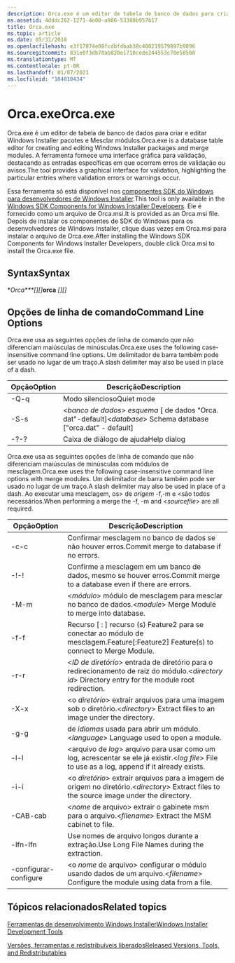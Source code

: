 ```yaml
---
description: Orca.exe é um editor de tabela de banco de dados para criar e editar Windows Installer pacotes e Mesclar módulos.
ms.assetid: 4dddc262-1271-4e00-a986-53380b957b17
title: Orca.exe
ms.topic: article
ms.date: 05/31/2018
ms.openlocfilehash: e3f17874e08fcdbfdbab38c480219579897b9896
ms.sourcegitcommit: 831e8f3db78ab820e1710cede244553c70e50500
ms.translationtype: MT
ms.contentlocale: pt-BR
ms.lasthandoff: 01/07/2021
ms.locfileid: "104010434"
---
```

# <a name="orcaexe"></a><span data-ttu-id="98e0c-103">Orca.exe</span><span class="sxs-lookup"><span data-stu-id="98e0c-103">Orca.exe</span></span>

<span data-ttu-id="98e0c-104">Orca.exe é um editor de tabela de banco de dados para criar e editar Windows Installer pacotes e Mesclar módulos.</span><span class="sxs-lookup"><span data-stu-id="98e0c-104">Orca.exe is a database table editor for creating and editing Windows Installer packages and merge modules.</span></span> <span data-ttu-id="98e0c-105">A ferramenta fornece uma interface gráfica para validação, destacando as entradas específicas em que ocorrem erros de validação ou avisos.</span><span class="sxs-lookup"><span data-stu-id="98e0c-105">The tool provides a graphical interface for validation, highlighting the particular entries where validation errors or warnings occur.</span></span>

<span data-ttu-id="98e0c-106">Essa ferramenta só está disponível nos [componentes SDK do Windows para desenvolvedores de Windows Installer](platform-sdk-components-for-windows-installer-developers.md).</span><span class="sxs-lookup"><span data-stu-id="98e0c-106">This tool is only available in the [Windows SDK Components for Windows Installer Developers](platform-sdk-components-for-windows-installer-developers.md).</span></span> <span data-ttu-id="98e0c-107">Ele é fornecido como um arquivo de Orca.msi.</span><span class="sxs-lookup"><span data-stu-id="98e0c-107">It is provided as an Orca.msi file.</span></span> <span data-ttu-id="98e0c-108">Depois de instalar os componentes de SDK do Windows para os desenvolvedores de Windows Installer, clique duas vezes em Orca.msi para instalar o arquivo de Orca.exe.</span><span class="sxs-lookup"><span data-stu-id="98e0c-108">After installing the Windows SDK Components for Windows Installer Developers, double click Orca.msi to install the Orca.exe file.</span></span>

## <a name="syntax"></a><span data-ttu-id="98e0c-109">Syntax</span><span class="sxs-lookup"><span data-stu-id="98e0c-109">Syntax</span></span>

<span data-ttu-id="98e0c-110">\**Orca\*\*\*\[<options>\]\[<source file>\]*</span><span class="sxs-lookup"><span data-stu-id="98e0c-110">**orca** *\[<options>\]\[<source file>\]*</span></span>

## <a name="command-line-options"></a><span data-ttu-id="98e0c-111">Opções de linha de comando</span><span class="sxs-lookup"><span data-stu-id="98e0c-111">Command Line Options</span></span>

<span data-ttu-id="98e0c-112">Orca.exe usa as seguintes opções de linha de comando que não diferenciam maiúsculas de minúsculas.</span><span class="sxs-lookup"><span data-stu-id="98e0c-112">Orca.exe uses the following case-insensitive command line options.</span></span> <span data-ttu-id="98e0c-113">Um delimitador de barra também pode ser usado no lugar de um traço.</span><span class="sxs-lookup"><span data-stu-id="98e0c-113">A slash delimiter may also be used in place of a dash.</span></span>



| <span data-ttu-id="98e0c-114">Opção</span><span class="sxs-lookup"><span data-stu-id="98e0c-114">Option</span></span> | <span data-ttu-id="98e0c-115">Descrição</span><span class="sxs-lookup"><span data-stu-id="98e0c-115">Description</span></span>                                                 |
|--------|-------------------------------------------------------------|
| <span data-ttu-id="98e0c-116">-Q</span><span class="sxs-lookup"><span data-stu-id="98e0c-116">-q</span></span>     | <span data-ttu-id="98e0c-117">Modo silencioso</span><span class="sxs-lookup"><span data-stu-id="98e0c-117">Quiet mode</span></span>                                                  |
| <span data-ttu-id="98e0c-118">-S</span><span class="sxs-lookup"><span data-stu-id="98e0c-118">-s</span></span>     | <span data-ttu-id="98e0c-119"><*banco de dados> esquema* \[ de dados "Orca. dat"-default\]</span><span class="sxs-lookup"><span data-stu-id="98e0c-119"><*database*> Schema database \["orca.dat" - default\]</span></span> |
| <span data-ttu-id="98e0c-120">-?</span><span class="sxs-lookup"><span data-stu-id="98e0c-120">-?</span></span>     | <span data-ttu-id="98e0c-121">Caixa de diálogo de ajuda</span><span class="sxs-lookup"><span data-stu-id="98e0c-121">Help dialog</span></span>                                                 |



 

<span data-ttu-id="98e0c-122">Orca.exe usa as seguintes opções de linha de comando que não diferenciam maiúsculas de minúsculas com módulos de mesclagem.</span><span class="sxs-lookup"><span data-stu-id="98e0c-122">Orca.exe uses the following case-insensitive command line options with merge modules.</span></span> <span data-ttu-id="98e0c-123">Um delimitador de barra também pode ser usado no lugar de um traço.</span><span class="sxs-lookup"><span data-stu-id="98e0c-123">A slash delimiter may also be used in place of a dash.</span></span> <span data-ttu-id="98e0c-124">Ao executar uma mesclagem, os> de *origem* -f,-m e <são todos necessários.</span><span class="sxs-lookup"><span data-stu-id="98e0c-124">When performing a merge the -f, -m and <*sourcefile*> are all required.</span></span>



| <span data-ttu-id="98e0c-125">Opção</span><span class="sxs-lookup"><span data-stu-id="98e0c-125">Option</span></span>     | <span data-ttu-id="98e0c-126">Descrição</span><span class="sxs-lookup"><span data-stu-id="98e0c-126">Description</span></span>                                                                |
|------------|----------------------------------------------------------------------------|
| <span data-ttu-id="98e0c-127">-c</span><span class="sxs-lookup"><span data-stu-id="98e0c-127">-c</span></span>         | <span data-ttu-id="98e0c-128">Confirmar mesclagem no banco de dados se não houver erros.</span><span class="sxs-lookup"><span data-stu-id="98e0c-128">Commit merge to database if no errors.</span></span>                                     |
| <span data-ttu-id="98e0c-129">-!</span><span class="sxs-lookup"><span data-stu-id="98e0c-129">-!</span></span>         | <span data-ttu-id="98e0c-130">Confirme a mesclagem em um banco de dados, mesmo se houver erros.</span><span class="sxs-lookup"><span data-stu-id="98e0c-130">Commit merge to a database even if there are errors.</span></span>                       |
| <span data-ttu-id="98e0c-131">-M</span><span class="sxs-lookup"><span data-stu-id="98e0c-131">-m</span></span>         | <span data-ttu-id="98e0c-132"><*módulo*> módulo de mesclagem para mesclar no banco de dados.</span><span class="sxs-lookup"><span data-stu-id="98e0c-132"><*module*> Merge Module to merge into database.</span></span>                      |
| <span data-ttu-id="98e0c-133">-f</span><span class="sxs-lookup"><span data-stu-id="98e0c-133">-f</span></span>         | <span data-ttu-id="98e0c-134">Recurso \[ : \] recurso (s) Feature2 para se conectar ao módulo de mesclagem.</span><span class="sxs-lookup"><span data-stu-id="98e0c-134">Feature\[:Feature2\] Feature(s) to connect to Merge Module.</span></span>                |
| <span data-ttu-id="98e0c-135">-r</span><span class="sxs-lookup"><span data-stu-id="98e0c-135">-r</span></span>         | <span data-ttu-id="98e0c-136"><*ID de diretório*> entrada de diretório para o redirecionamento de raiz do módulo.</span><span class="sxs-lookup"><span data-stu-id="98e0c-136"><*directory id*> Directory entry for the module root redirection.</span></span>    |
| <span data-ttu-id="98e0c-137">-X</span><span class="sxs-lookup"><span data-stu-id="98e0c-137">-x</span></span>         | <span data-ttu-id="98e0c-138"><o *diretório*> extrair arquivos para uma imagem sob o diretório.</span><span class="sxs-lookup"><span data-stu-id="98e0c-138"><*directory*> Extract files to an image under the directory.</span></span>         |
| <span data-ttu-id="98e0c-139">-g</span><span class="sxs-lookup"><span data-stu-id="98e0c-139">-g</span></span>         | <span data-ttu-id="98e0c-140"><linguagem de> de *idiomas* usada para abrir um módulo.</span><span class="sxs-lookup"><span data-stu-id="98e0c-140"><*language*> Language used to open a module.</span></span>                         |
| <span data-ttu-id="98e0c-141">-l</span><span class="sxs-lookup"><span data-stu-id="98e0c-141">-l</span></span>         | <span data-ttu-id="98e0c-142"><arquivo de *log*> arquivo para usar como um log, acrescentar se ele já existir.</span><span class="sxs-lookup"><span data-stu-id="98e0c-142"><*log file*> File to use as a log, append if it already exists.</span></span>      |
| <span data-ttu-id="98e0c-143">-i</span><span class="sxs-lookup"><span data-stu-id="98e0c-143">-i</span></span>         | <span data-ttu-id="98e0c-144"><o *diretório*> extrair arquivos para a imagem de origem no diretório.</span><span class="sxs-lookup"><span data-stu-id="98e0c-144"><*directory*> Extract files to the source image under the directory.</span></span> |
| <span data-ttu-id="98e0c-145">-CAB</span><span class="sxs-lookup"><span data-stu-id="98e0c-145">-cab</span></span>       | <span data-ttu-id="98e0c-146"><*nome* de arquivo> extrair o gabinete msm para o arquivo.</span><span class="sxs-lookup"><span data-stu-id="98e0c-146"><*filename*> Extract the MSM cabinet to file.</span></span>                        |
| <span data-ttu-id="98e0c-147">-lfn</span><span class="sxs-lookup"><span data-stu-id="98e0c-147">-lfn</span></span>       | <span data-ttu-id="98e0c-148">Use nomes de arquivo longos durante a extração.</span><span class="sxs-lookup"><span data-stu-id="98e0c-148">Use Long File Names during the extraction.</span></span>                                 |
| <span data-ttu-id="98e0c-149">-configurar</span><span class="sxs-lookup"><span data-stu-id="98e0c-149">-configure</span></span> | <span data-ttu-id="98e0c-150"><o *nome* de arquivo> configurar o módulo usando dados de um arquivo.</span><span class="sxs-lookup"><span data-stu-id="98e0c-150"><*filename*> Configure the module using data from a file.</span></span>            |



 

## <a name="related-topics"></a><span data-ttu-id="98e0c-151">Tópicos relacionados</span><span class="sxs-lookup"><span data-stu-id="98e0c-151">Related topics</span></span>

<dl> <dt>

[<span data-ttu-id="98e0c-152">Ferramentas de desenvolvimento Windows Installer</span><span class="sxs-lookup"><span data-stu-id="98e0c-152">Windows Installer Development Tools</span></span>](windows-installer-development-tools.md)
</dt> <dt>

[<span data-ttu-id="98e0c-153">Versões, ferramentas e redistribuíveis liberados</span><span class="sxs-lookup"><span data-stu-id="98e0c-153">Released Versions, Tools, and Redistributables</span></span>](released-versions-tools-and-redistributables.md)
</dt> </dl>

 

 



